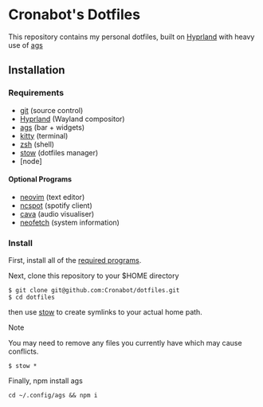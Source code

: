 # Cronabot's Dotfiles

This repository contains my personal dotfiles, built on [Hyprland](https://github.com/hyprwm/Hyprland) with heavy use of [ags](https://github.com/Aylur/ags/)

## Installation

### Requirements

- [git](https://git-scm.com/) (source control)
- [Hyprland](https://github.com/hyprwm/Hyprland) (Wayland compositor)
- [ags](https://github.com/Aylur/ags) (bar + widgets)
- [kitty](https://github.com/kovidgoyal/kitty) (terminal)
- [zsh](https://www.zsh.org/) (shell)
- [stow](https://www.gnu.org/software/stow) (dotfiles manager)
- [node]

#### Optional Programs

- [neovim](https://github.com/neovim/neovim) (text editor)
- [ncspot](https://github.com/hrkfdn/ncspot) (spotify client)
- [cava](https://github.com/karlstav/cava) (audio visualiser)
- [neofetch](https://github.com/dylanaraps/neofetch) (system information)

### Install

First, install all of the [required programs](#Requirements).

Next, clone this repository to your $HOME directory

```
$ git clone git@github.com:Cronabot/dotfiles.git
$ cd dotfiles
```

then use [stow](https://www.gnu.org/software/stow) to create symlinks to your actual home path.

> [!NOTE]
> You may need to remove any files you currently have which may cause conflicts.

```
$ stow *
```

Finally, npm install ags

```
cd ~/.config/ags && npm i
```
